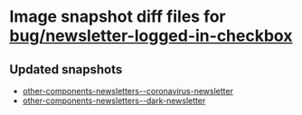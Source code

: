 # Image snapshot diff files for [bug/newsletter-logged-in-checkbox](https://github.com/brightsitesconsulting/indy-pwamp/pull/1637)

## Updated snapshots
- [other-components-newsletters--coronavirus-newsletter](./other-components-newsletters--coronavirus-newsletter)
- [other-components-newsletters--dark-newsletter](./other-components-newsletters--dark-newsletter)
